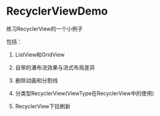 # RecyclerViewDemo
练习RecyclerView的一个小例子

包括：  


1. ListView和GridView

2. 自带的瀑布流效果与流式布局差异

3. 删除动画和分割线

4. 分类型RecyclerView(ViewType在RecyclerView中的使用)

5. RecyclerView下拉刷新
